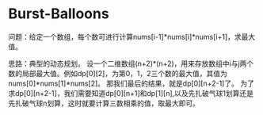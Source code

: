 # Burst-Balloons

问题：给定一个数组，每个数可进行计算nums[i-1]*nums[i]*nums[i+1]，求最大值。

思路：典型的动态规划。
     设一个二维数组(n+2)*(n+2)，用来存放数组中i与j两个数的局部最大值。例如dp[0][2]，为第0，1，2三个数的最大值，其值为nums[0]*nums[1]*nums[2]。
     那我们最后的结果，就是dp[0][n+2-1]了。
     为了求dp[0][n+2-1]，我们需要知道dp[0][n+1]和dp[1][n],以及先扎破气球1划算还是先扎破气球n划算，这时就要计算三数相乘的值，取最大即可。
